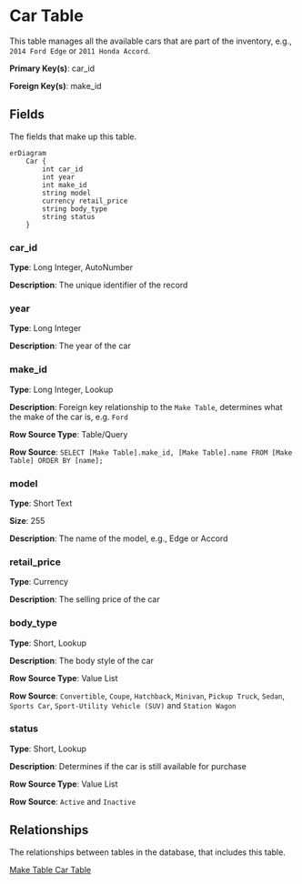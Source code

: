 # Car Table

This table manages all the available cars that are part of the inventory, e.g., `2014 Ford Edge` or `2011 Honda Accord`.

**Primary Key(s)**: car_id

**Foreign Key(s)**: make_id

## Fields

The fields that make up this table.

```mermaid
erDiagram
    Car {
        int car_id
        int year
        int make_id
        string model
        currency retail_price
        string body_type
        string status
    }

```

### car_id

**Type**: Long Integer, AutoNumber

**Description**: The unique identifier of the record

### year

**Type**: Long Integer

**Description**: The year of the car

### make_id

**Type**: Long Integer, Lookup

**Description**: Foreign key relationship to the `Make Table`, determines what the make of the car is, e.g. `Ford`

**Row Source Type**: Table/Query

**Row Source**: `SELECT [Make Table].make_id, [Make Table].name FROM [Make Table] ORDER BY [name];`

### model

**Type**: Short Text

**Size**: 255

**Description**: The name of the model, e.g., Edge or Accord

### retail_price

**Type**: Currency

**Description**: The selling price of the car

### body_type

**Type**: Short, Lookup

**Description**: The body style of the car

**Row Source Type**: Value List

**Row Source**: `Convertible`, `Coupe`, `Hatchback`, `Minivan`, `Pickup Truck`, `Sedan`, `Sports Car`, `Sport-Utility Vehicle (SUV)` and `Station Wagon`

### status

**Type**: Short, Lookup

**Description**: Determines if the car is still available for purchase

**Row Source Type**: Value List

**Row Source**: `Active` and `Inactive`

## Relationships

The relationships between tables in the database, that includes this table.

[Make Table Car Table](Database-Table-Relationships.md)
